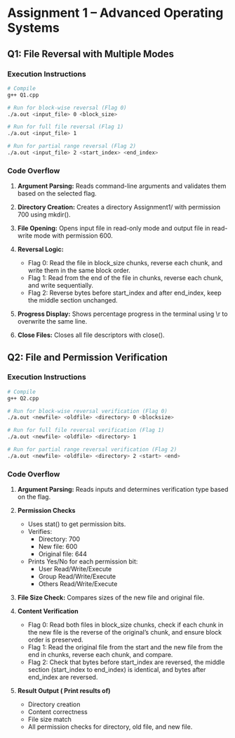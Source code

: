 # Assignment 1 – Advanced Operating Systems

## Q1: File Reversal with Multiple Modes

### Execution Instructions
``` bash 
# Compile
g++ Q1.cpp

# Run for block-wise reversal (Flag 0)
./a.out <input_file> 0 <block_size>

# Run for full file reversal (Flag 1)
./a.out <input_file> 1

# Run for partial range reversal (Flag 2)
./a.out <input_file> 2 <start_index> <end_index>
```

### Code Overflow

1.  **Argument Parsing:** 
    Reads command-line arguments and validates them based on the selected flag.

2.  **Directory Creation:** 
    Creates a directory Assignment1/ with permission 700 using mkdir().

3.  **File Opening:** 
    Opens input file in read-only mode and output file in read-write mode with permission 600.

4.  **Reversal Logic:** 
    - Flag 0: Read the file in block_size chunks, reverse each chunk, and write them in the same block order.
    - Flag 1: Read from the end of the file in chunks, reverse each chunk, and write sequentially.
    - Flag 2: Reverse bytes before start_index and after end_index, keep the middle section unchanged.

5.  **Progress Display:** 
    Shows percentage progress in the terminal using \r to overwrite the same line.

6.  **Close Files:** 
    Closes all file descriptors with close().


## Q2: File and Permission Verification

### Execution Instructions
``` bash 
# Compile
g++ Q2.cpp

# Run for block-wise reversal verification (Flag 0)
./a.out <newfile> <oldfile> <directory> 0 <blocksize>

# Run for full file reversal verification (Flag 1)
./a.out <newfile> <oldfile> <directory> 1

# Run for partial range reversal verification (Flag 2)
./a.out <newfile> <oldfile> <directory> 2 <start> <end>
```

### Code Overflow

1.  **Argument Parsing:** 
    Reads inputs and determines verification type based on the flag.

2.  **Permission Checks**
    - Uses stat() to get permission bits.
    - Verifies:
        - Directory: 700
        - New file: 600
        - Original file: 644
    - Prints Yes/No for each permission bit:
        - User Read/Write/Execute
        - Group Read/Write/Execute
        - Others Read/Write/Execute

3.  **File Size Check:** 
    Compares sizes of the new file and original file.

4.  **Content Verification**
    - Flag 0: Read both files in block_size chunks, check if each chunk in the new file is the reverse of the original’s chunk, and ensure block order is preserved.
    - Flag 1: Read the original file from the start and the new file from the end in chunks, reverse each chunk, and compare.
    - Flag 2: Check that bytes before start_index are reversed, the middle section (start_index to end_index) is identical, and bytes after end_index are reversed.

5.  **Result Output ( Print results of)**
    - Directory creation
    - Content correctness
    - File size match
    - All permission checks for directory, old file, and new file.
